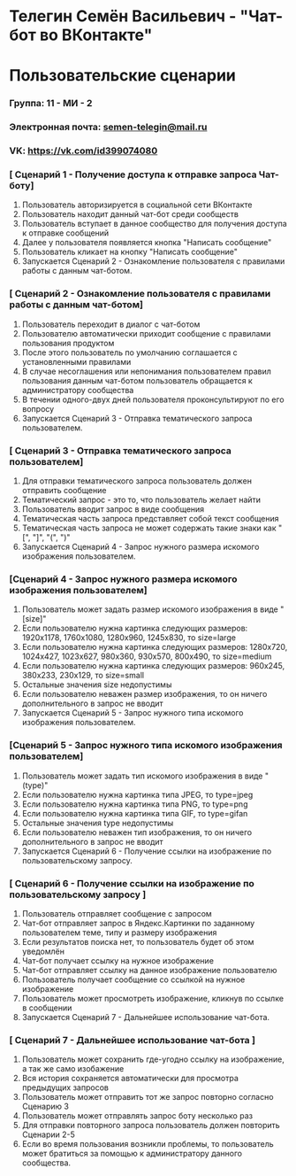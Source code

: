 # Телегин Семён Васильевич - "Чат-бот во ВКонтакте"
# Пользовательские сценарии
### Группа: 11 - МИ - 2
### Электронная почта: semen-telegin@mail.ru
### VK: https://vk.com/id399074080
### [ Сценарий 1 - Получение доступа к отправке запроса Чат-боту]
1. Пользователь авторизируется в социальной сети ВКонтакте
2. Пользователь находит данный чат-бот среди сообществ
3. Пользователь вступает в данное сообщество для получения доступа к отправке сообщений
4. Далее у пользователя появляется кнопка "Написать сообщение"
5. Пользователь кликает на кнопку "Написать сообщение"
6. Запускается Сценарий 2 - Ознакомление пользователя с правилами работы с данным чат-ботом.
### [ Сценарий 2 - Ознакомление пользователя с правилами работы с данным чат-ботом]
1. Пользователь переходит в диалог с чат-ботом
2. Пользователю автоматически приходит сообщение с правилами пользования продуктом
3. После этого пользователь по умолчанию соглашается с установленными правилами
4. В случае несоглашения или непонимания пользователем правил пользования данным чат-ботом пользователь обращается к администратору сообщества
5. В течении одного-двух дней пользователя проконсультируют по его вопросу
6. Запускается Сценарий 3 - Отправка тематического запроса пользователем.
### [ Сценарий 3 - Отправка тематического запроса пользователем]
1. Для отправки тематического запроса пользователь должен отправить сообщение
2. Тематический запрос - это то, что пользователь желает найти
3. Пользователь вводит запрос в виде сообщения 
4. Тематическая часть запроса представляет собой текст сообщения
5. Тематическая часть запроса не может содержать такие знаки как "[", "]", "(", ")"
6. Запускается Сценарий 4 - Запрос нужного размера искомого изображения пользователем.
### [Сценарий 4 - Запрос нужного размера искомого изображения пользователем]
1. Пользователь может задать размер искомого изображения в виде "[size]"
2. Если пользователю нужна картинка следующих размеров: 1920х1178, 1760х1080, 1280х960, 1245х830, то size=large 
3. Если пользователю нужна картинка следующих размеров: 1280х720, 1024х427, 1023х627, 980х360, 930х570, 800х490, то size=medium 
4. Если пользователю нужна картинка следующих размеров: 960х245, 380х233, 230х129, то size=small 
5. Остальные значения size недопустимы
6. Если пользователю неважен размер изображения, то он ничего дополнительного в запрос не вводит
7. Запускается Сценарий 5 - Запрос нужного типа искомого изображения пользователем.
### [Сценарий 5 - Запрос нужного типа искомого изображения пользователем]
1. Пользователь может задать тип искомого изображения в виде "(type)"
2. Если пользователю нужна картинка типа JPEG, то type=jpeg 
3. Если пользователю нужна картинка типа PNG, то type=png 
4. Если пользователю нужна картинка типа GIF, то type=gifan 
5. Остальные значения type недопустимы
6. Если пользователю неважен тип изображения, то он ничего дополнительного в запрос не вводит
7. Запускается Сценарий 6 - Получение ссылки на изображение по пользовательскому запросу.
### [ Сценарий 6 - Получение ссылки на изображение по пользовательскому запросу ]
1. Пользователь отправляет сообщение с запросом
2. Чат-бот отправляет запрос в Яндекс.Картинки по заданному пользователем теме, типу и размеру изображения
3. Если результатов поиска нет, то пользователь будет об этом уведомлён
4. Чат-бот получает ссылку на нужное изображение
5. Чат-бот отправляет ссылку на данное изображение пользователю
6. Пользователь получает сообщение со ссылкой на нужное изображение
7. Пользователь может просмотреть изображение, кликнув по ссылке в сообщении
8. Запускается Сценарий 7 - Дальнейшее использование чат-бота.
### [ Сценарий 7 - Дальнейшее использование чат-бота ]
1. Пользователь может сохранить где-угодно ссылку на изображение, а так же само изобажение
2. Вся история сохраняется автоматически для просмотра предыдущих запросов
3. Пользователь может отправить тот же запрос повторно согласно Сценарию 3
5. Пользователь может отправлять запрос боту несколько раз
6. Для отправки повторного запроса пользователь должен повторить Сценарии 2-5
7. Если во время пользования возникли проблемы, то пользователь может братиться за помощью к администратору данного сообщества.
